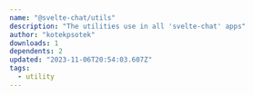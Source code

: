 ```yaml
---
name: "@svelte-chat/utils"
description: "The utilities use in all 'svelte-chat' apps"
author: "kotekpsotek"
downloads: 1
dependents: 2
updated: "2023-11-06T20:54:03.607Z"
tags: 
  - utility
---
```

